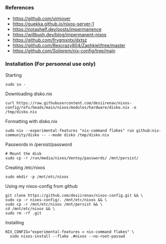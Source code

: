 ### References 
- https://github.com/vimjoyer 
- https://guekka.github.io/nixos-server-1
- https://notashelf.dev/posts/impermanence 
- https://willbush.dev/blog/impermanent-nixos
- https://github.com/frvgmxntx/dxtsz
- https://github.com/Rexcrazy804/Zaphkiel/tree/master
- https://github.com/Soliprem/nix-config/tree/main

### Installation (For personnal use only)

Starting
```
sudo su -
```
Downloading disko.nix
```
curl https://raw.githubusercontent.com/desiirenav/nixos-config/refs/heads/main/nixos/modules/hardware/disko.nix -o /tmp/disko.nix
```

Formatting with disko.nix
```
sudo nix --experimental-features "nix-command flakes" run github:nix-community/disko -- --mode disko /tmp/disko.nix
```

Passwords in /persist/password

```
# Mount the disk
sudo cp -r /run/media/nixos/Ventoy/passwords/ /mnt/persist/
```

Creating /etc/nixos
```
sudo mkdir -p /mnt/etc/nixos
```

Using my nixos-config from github
```
git clone https://github.com/desiirenav/nixos-config.git && \
sudo cp -r nixos-config/. /mnt/etc/nixos && \
sudo cp -r /mnt/etc/nixos /mnt/persist && \
cd /mnt/etc/nixos && \
sudo rm -rf .git
```

Installing

```
NIX_CONFIG="experimental-features = nix-command flakes" \
  sudo nixos-install --flake .#nixos --no-root-passwd
```

